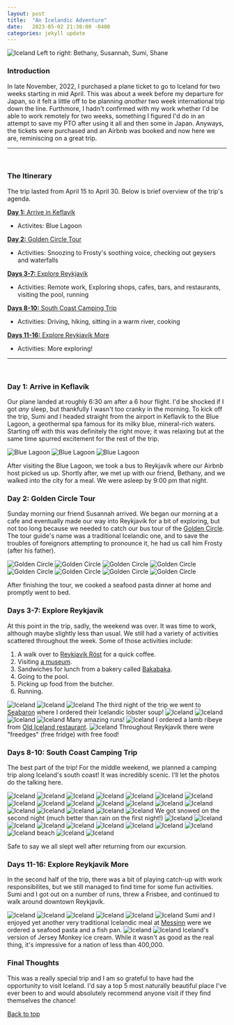 ```yaml
---
layout: post
title:  "An Icelandic Adventure"
date:   2023-05-02 21:38:00 -0400
categories: jekyll update
---
```


![Iceland](/images/iceland_waterfallgroup.jpeg "Testing caption")
Left to right: Bethany, Susannah, Sumi, Shane

### Introduction

 In late November, 2022, I purchased a plane ticket to go to Iceland for two weeks starting in mid April. This was about a week before my departure for Japan, so it felt a little off to be planning _another_ two week international trip down the line. Furthmore, I hadn't confirmed with my work whether I'd be able to work remotely for two weeks, something I figured I'd do in an attempt to save my PTO after using it all and then some in Japan. Anyways, the tickets were purchased and an Airbnb was booked and now here we are, reminiscing on a great trip.

 ---
&nbsp;

### The Itinerary

The trip lasted from April 15 to April 30. Below is brief overview of the trip's agenda.

[**Day 1:** Arrive in Keflavík](#day-1-arrive-in-keflavík)

- Activites: Blue Lagoon

[**Day 2:** Golden Circle Tour](#day-2-golden-circle-tour)

- Activities: Snoozing to Frosty's soothing voice, checking out geysers and waterfalls

[**Days 3-7:** Explore Reykjavík](#days-3-7-explore-reykjavík)

- Activities: Remote work, Exploring shops, cafes, bars, and restaurants, visiting the pool, running

[**Days 8-10:** South Coast Camping Trip](#days-8-10-south-coast-camping-trip)

- Activities: Driving, hiking, sitting in a warm river, cooking

[**Days 11-16:** Explore Reykjavík More](#days-11-16-explore-reykjavík-more  )

- Activities: More exploring!

---
&nbsp;

### **Day 1:** Arrive in Keflavík

Our plane landed at roughly 6:30 am after a 6 hour flight. I'd be shocked if I got _any_ sleep, but thankfully I wasn't too cranky in the morning. To kick off the trip, Sumi and I headed straight from the airport in Keflavík to the Blue Lagoon, a geothermal spa famous for its milky blue, mineral-rich waters. Starting off with this was definitely the right move; it was relaxing but at the same time spurred excitement for the rest of the trip.

![Blue Lagoon](/images/iceland_bluelagoon1.jpeg)
![Blue Lagoon](/images/iceland_bluelagoon2.jpeg)
![Blue Lagoon](/images/iceland_bluelagoon3.jpeg)

After visiting the Blue Lagoon, we took a bus to Reykjavík where our Airbnb host picked us up. Shortly after, we met up with our friend, Bethany, and we walked into the city for a meal. We were asleep by 9:00 pm that night.

### **Day 2:** Golden Circle Tour

Sunday morning our friend Susannah arrived. We began our morning at a cafe and eventually made our way into Reykjavík for a bit of exploring, but not too long because we needed to catch our bus tour of the [Golden Circle](https://en.wikipedia.org/wiki/Golden_Circle_(Iceland)). The tour guide's name was a traditional Icelandic one, and to save the troubles of foreignors attempting to pronounce it, he had us call him Frosty (after his father).

![Golden Circle](/images/iceland_goldencircle1.jpeg)
![Golden Circle](/images/iceland_goldencircle2.jpeg)
![Golden Circle](/images/iceland_goldencircle3.jpeg)
![Golden Circle](/images/iceland_goldencircle4.jpeg)
![Golden Circle](/images/iceland_goldencircle5.jpeg)
![Golden Circle](/images/iceland_goldencircle6.jpeg)
![Golden Circle](/images/iceland_goldencircle7.jpeg)
![Golden Circle](/images/iceland_goldencircle8.jpeg)

After finishing the tour, we cooked a seafood pasta dinner at home and promptly went to bed.

### **Days 3-7:** Explore Reykjavík

At this point in the trip, sadly, the weekend was over. It was time to work, although maybe slightly less than usual. We still had a variety of activities scattered throughout the week. Some of those activities include:

1. A walk over to [Reykjavík Röst](https://reykjavikrost.is/) for a quick coffee.
2. Visiting [a museum](https://www.phallus.is/).
3. Sandwiches for lunch from a bakery called [Bakabaka](https://www.bakabaka.is/).
4. Going to the pool.
5. Picking up food from the butcher.
6. Running.

![Iceland](/images/iceland_city.jpeg)
![Iceland](/images/iceland_citywalk1.jpeg)
![Iceland](/images/iceland_seabaron1.jpeg)
The third night of the trip we went to [Seabaron](https://visitreykjavik.is/service/sea-baron) where I ordered their Icelandic lobster soup!
![Iceland](/images/iceland_kitchen.jpeg)
![Iceland](/images/iceland_labowski.jpeg)
![Iceland](/images/iceland_run2.jpeg)
![Iceland](/images/iceland_run4.jpeg)
Many amazing runs!
![Iceland](/images/old_icelandrestaurant1.jpeg)
I ordered a lamb ribeye from [Old Iceland restaurant](https://oldiceland.is/).
![Iceland](/images/iceland_freedge.jpeg)
Throughout Reykjavík there were "freedges" (free fridge) with free food!

### **Days 8-10:** South Coast Camping Trip

The best part of the trip! For the middle weekend, we planned a camping trip along Iceland's south coast! It was incredibly scenic. I'll let the photos do the talking here.

![Iceland](/images/iceland_volcano.jpeg)
![Iceland](/images/iceland_splash.jpeg)
![Iceland](/images/iceland_riverhike1.jpeg)
![Iceland](/images/iceland_riverhike2.jpeg)
![Iceland](/images/iceland_riverhike4.jpeg)
![Iceland](/images/iceland_waterfallhike1.jpeg)
![Iceland](/images/iceland_waterfallhike2.jpeg)
![Iceland](/images/iceland_waterfallhike3.jpeg)
![Iceland](/images/iceland_waterfallhike4.jpeg)
![Iceland](/images/iceland_waterfallhike5.jpeg)
![Iceland](/images/iceland_waterfallhike6.jpeg)
![Iceland](/images/iceland_waterfallhike7.jpeg)
![Iceland](/images/iceland_gorge1.jpeg)
![Iceland](/images/iceland_glacier1.jpeg)
![Iceland](/images/iceland_glacier2.jpeg)
![Iceland](/images/iceland_glacier3.jpeg)
![Iceland](/images/iceland_beach2.jpeg)
![Iceland](/images/iceland_tents1.jpeg)
![Iceland](/images/iceland_tents2.jpeg)
We got snowed on the second night (much better than rain on the first night!)
![Iceland](/images/iceland_lighthouse1.jpeg)
![Iceland](/images/iceland_beach1.jpeg)
![Iceland](/images/iceland_waterfall1.jpeg)
![Iceland](/images/iceland_waterfall2.jpeg)
![Iceland](/images/iceland_waterfall3.jpeg)
![Iceland](/images/iceland_camphike1.jpeg)
![Iceland](/images/iceland_camphike2.jpeg)
![Iceland](/images/iceland_camphike3.jpeg)
![Iceland](/images/iceland_camphike4.jpeg)
![Iceland beach](/images/iceland_beach2.jpeg)
![Iceland](/images/iceland_lake.jpeg)
![Iceland](/images/iceland_rockarch.jpeg)

Safe to say we all slept well after returning from our excursion.

### **Days 11-16:** Explore Reykjavík More

In the second half of the trip, there was a bit of playing catch-up with work responsibilites, but we still managed to find time for some fun activities. Sumi and I got out on a number of runs, threw a Frisbee, and continued to walk around downtown Reykjavík.

![Iceland](/images/iceland_city4.jpeg)
![Iceland](/images/iceland_run3.jpeg)
![Iceland](/images/iceland_run1.jpeg)
![Iceland](/images/iceland_spikebeach.jpeg)
![Iceland](/images/iceland_city1.jpeg)
![Iceland](/images/iceland_city2.jpeg)
Sumi and I enjoyed yet another very traditional Icelandic meal at [Messinn](https://www.messinn.com/en) were we ordered a seafood pasta and a fish pan.
![Iceland](/images/iceland_city3.jpeg)
![Iceland](/images/iceland_jm.jpeg)
Iceland's version of Jersey Monkey ice cream. While it wasn't as good as the real thing, it's impressive for a nation of less than 400,000.

### Final Thoughts

This was a really special trip and I am so grateful to have had the opportunity to visit Iceland. I'd say a top 5 most naturally beautiful place I've ever been to and would absolutely recommend anyone visit if they find themselves the chance!

[Back to top](#introduction)
